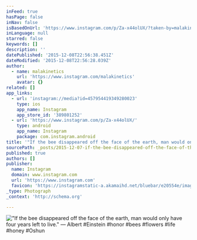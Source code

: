 ```yaml
---
inFeed: true
hasPage: false
inNav: false
isBasedOnUrl: 'https://www.instagram.com/p/Za-x44olUX/?taken-by=malakinetics'
inLanguage: null
starred: false
keywords: []
description: ''
datePublished: '2015-12-08T22:56:38.451Z'
dateModified: '2015-12-08T22:56:28.039Z'
author:
  - name: malakinetics
    url: 'https://www.instagram.com/malakinetics'
    avatar: {}
related: []
app_links:
  - url: 'instagram://media?id=457954419349280023'
    type: ios
    app_name: Instagram
    app_store_id: '389801252'
  - url: 'https://www.instagram.com/p/Za-x44olUX/'
    type: android
    app_name: Instagram
    package: com.instagram.android
title: '"If the bee disappeared off the face of the earth, man would only have four years left to live." ― Albert Einstein '
sourcePath: _posts/2015-12-07-if-the-bee-disappeared-off-the-face-of-the-earth-man-would.md
published: true
authors: []
publisher:
  name: Instagram
  domain: www.instagram.com
  url: 'https://www.instagram.com'
  favicon: 'https://instagramstatic-a.akamaihd.net/bluebar/e20554e/images/ico/favicon.ico'
_type: Photograph
_context: 'http://schema.org'

---
```

!["If the bee disappeared off the face of the earth, man would only have four years left to live." ― Albert #Einstein #honor #bees #flowers #life #honey #Oshun](https://s3-us-west-2.amazonaws.com/the-grid-img/p/f0f978d4d65b1bc61998897f8507e238b74890c6.jpg)